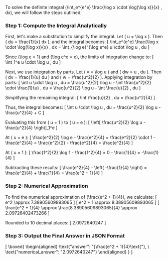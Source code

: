 To solve the definite integral \(\int_e^{e^e} \frac{\log x \cdot \log(\log x)}{x} \, dx\), we will follow the steps outlined:

### Step 1: Compute the Integral Analytically

First, let's make a substitution to simplify the integral. Let \( u = \log x \). Then \( du = \frac{1}{x} dx \), and the integral becomes:
\[
\int_e^{e^e} \frac{\log x \cdot \log(\log x)}{x} \, dx = \int_{\log e}^{\log e^e} u \cdot \log u \, du
\]

Since \(\log e = 1\) and \(\log e^e = e\), the limits of integration change to:
\[
\int_1^e u \cdot \log u \, du
\]

Next, we use integration by parts. Let \( v = \log u \) and \( dw = u \, du \). Then \( dv = \frac{1}{u} du \) and \( w = \frac{u^2}{2} \). Applying integration by parts:
\[
\int u \cdot \log u \, du = \frac{u^2}{2} \log u - \int \frac{u^2}{2} \cdot \frac{1}{u} \, du = \frac{u^2}{2} \log u - \int \frac{u}{2} \, du
\]

Simplifying the remaining integral:
\[
\int \frac{u}{2} \, du = \frac{u^2}{4}
\]

Thus, the integral becomes:
\[
\int u \cdot \log u \, du = \frac{u^2}{2} \log u - \frac{u^2}{4} + C
\]

Evaluating this from \( u = 1 \) to \( u = e \):
\[
\left[ \frac{u^2}{2} \log u - \frac{u^2}{4} \right]_1^e
\]

At \( u = e \):
\[
\frac{e^2}{2} \log e - \frac{e^2}{4} = \frac{e^2}{2} \cdot 1 - \frac{e^2}{4} = \frac{e^2}{2} - \frac{e^2}{4} = \frac{e^2}{4}
\]

At \( u = 1 \):
\[
\frac{1^2}{2} \log 1 - \frac{1^2}{4} = 0 - \frac{1}{4} = -\frac{1}{4}
\]

Subtracting these results:
\[
\frac{e^2}{4} - \left( -\frac{1}{4} \right) = \frac{e^2}{4} + \frac{1}{4} = \frac{e^2 + 1}{4}
\]

### Step 2: Numerical Approximation

To find the numerical approximation of \(\frac{e^2 + 1}{4}\), we calculate:
\[
e^2 \approx 7.38905609893065
\]
\[
e^2 + 1 \approx 8.38905609893065
\]
\[
\frac{e^2 + 1}{4} \approx \frac{8.38905609893065}{4} \approx 2.09726402473266
\]

Rounded to 10 decimal places:
\[
2.0972640247
\]

### Step 3: Output the Final Answer in JSON Format

\[
\boxed{
\begin{aligned}
\text{"answer": "}\frac{e^2 + 1}{4}\text{"}, \\
\text{"numerical_answer": "2.0972640247"}
\end{aligned}
}
\]